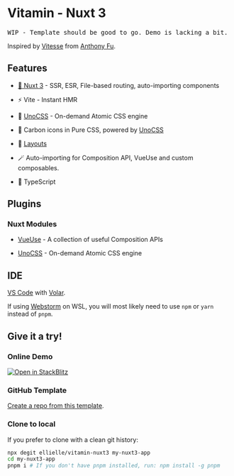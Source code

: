 # Vitamin - Nuxt 3

<pre>
WIP - Template should be good to go. Demo is lacking a bit.
</pre>

Inspired by [Vitesse](https://github.com/antfu/vitesse-nuxt3) from [Anthony Fu](https://github.com/antfu).

## Features

- [💚 Nuxt 3](https://nuxt.com/) - SSR, ESR, File-based routing, auto-importing components

- ⚡️ Vite - Instant HMR

- 🎨 [UnoCSS](https://github.com/antfu/unocss) - On-demand Atomic CSS engine

- 🔆 Carbon icons in Pure CSS, powered by [UnoCSS](https://github.com/antfu/unocss)

- 📑 [Layouts](https://nuxt.com/docs/guide/directory-structure/layouts)

- 🪄 Auto-importing for Composition API, VueUse and custom composables.

- 🔐 TypeScript

## Plugins

### Nuxt Modules

- [VueUse](https://github.com/vueuse/vueuse) - A collection of useful Composition APIs

- [UnoCSS](https://github.com/antfu/unocss) - On-demand Atomic CSS engine

## IDE

[VS Code](https://code.visualstudio.com/) with [Volar](https://github.com/johnsoncodehk/volar).

If using [Webstorm](https://www.jetbrains.com/webstorm) on WSL, you will most likely need to use `npm` or `yarn` instead of `pnpm`.

## Give it a try!

### Online Demo

<a href="https://stackblitz.com/github/ellielle/vitamin-nuxt3">
<img alt="Open in StackBlitz" src="https://developer.stackblitz.com/img/open_in_stackblitz.svg" />
</a>

### GitHub Template

[Create a repo from this template](https://github.com/ellielle/vitamin-nuxt3/generate).

### Clone to local

If you prefer to clone with a clean git history:

```bash
npx degit ellielle/vitamin-nuxt3 my-nuxt3-app
cd my-nuxt3-app
pnpm i # If you don't have pnpm installed, run: npm install -g pnpm
```